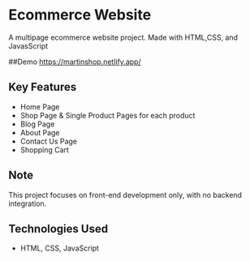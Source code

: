 # Ecommerce Website

A multipage ecommerce website project. Made with HTML,CSS, and JavasScript

##Demo
https://martinshop.netlify.app/

## Key Features
- Home Page 
- Shop Page & Single Product Pages for each product
- Blog Page
- About Page
- Contact Us Page
- Shopping Cart

## Note
This project focuses on front-end development only, with no backend integration.

## Technologies Used
- HTML, CSS, JavaScript
